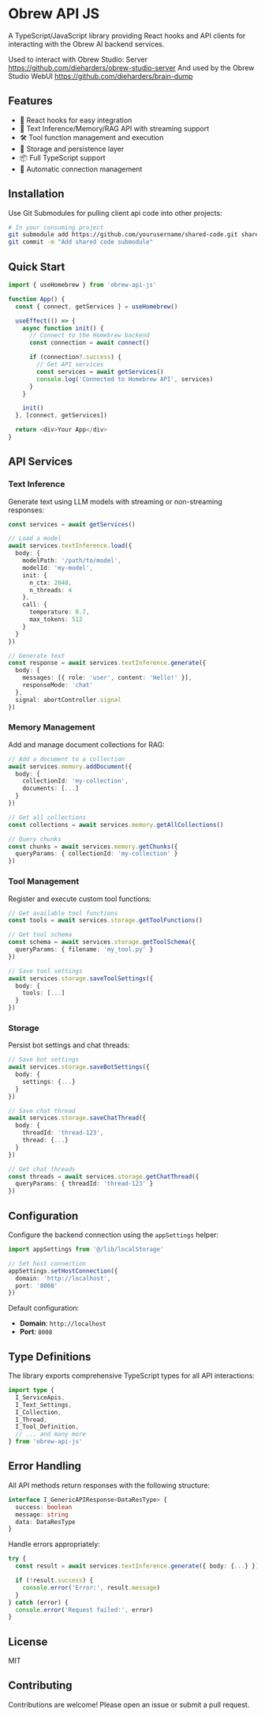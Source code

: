 # Obrew API JS

A TypeScript/JavaScript library providing React hooks and API clients for interacting with the Obrew AI backend services.

Used to interact with Obrew Studio: Server https://github.com/dieharders/obrew-studio-server
And used by the Obrew Studio WebUI https://github.com/dieharders/brain-dump

## Features

- 🎣 React hooks for easy integration
- 🤖 Text Inference/Memory/RAG API with streaming support
- 🛠️ Tool function management and execution
- 💾 Storage and persistence layer
- 📦 Full TypeScript support
- 🔄 Automatic connection management

## Installation

Use Git Submodules for pulling client api code into other projects:

```bash
# In your consuming project
git submodule add https://github.com/yourusername/shared-code.git shared-code
git commit -m "Add shared code submodule"
```

## Quick Start

```typescript
import { useHomebrew } from 'obrew-api-js'

function App() {
  const { connect, getServices } = useHomebrew()

  useEffect(() => {
    async function init() {
      // Connect to the Homebrew backend
      const connection = await connect()

      if (connection?.success) {
        // Get API services
        const services = await getServices()
        console.log('Connected to Homebrew API', services)
      }
    }

    init()
  }, [connect, getServices])

  return <div>Your App</div>
}
```

## API Services

### Text Inference

Generate text using LLM models with streaming or non-streaming responses:

```typescript
const services = await getServices()

// Load a model
await services.textInference.load({
  body: {
    modelPath: '/path/to/model',
    modelId: 'my-model',
    init: {
      n_ctx: 2048,
      n_threads: 4
    },
    call: {
      temperature: 0.7,
      max_tokens: 512
    }
  }
})

// Generate text
const response = await services.textInference.generate({
  body: {
    messages: [{ role: 'user', content: 'Hello!' }],
    responseMode: 'chat'
  },
  signal: abortController.signal
})
```

### Memory Management

Add and manage document collections for RAG:

```typescript
// Add a document to a collection
await services.memory.addDocument({
  body: {
    collectionId: 'my-collection',
    documents: [...]
  }
})

// Get all collections
const collections = await services.memory.getAllCollections()

// Query chunks
const chunks = await services.memory.getChunks({
  queryParams: { collectionId: 'my-collection' }
})
```

### Tool Management

Register and execute custom tool functions:

```typescript
// Get available tool functions
const tools = await services.storage.getToolFunctions()

// Get tool schema
const schema = await services.storage.getToolSchema({
  queryParams: { filename: 'my_tool.py' }
})

// Save tool settings
await services.storage.saveToolSettings({
  body: {
    tools: [...]
  }
})
```

### Storage

Persist bot settings and chat threads:

```typescript
// Save bot settings
await services.storage.saveBotSettings({
  body: {
    settings: {...}
  }
})

// Save chat thread
await services.storage.saveChatThread({
  body: {
    threadId: 'thread-123',
    thread: {...}
  }
})

// Get chat threads
const threads = await services.storage.getChatThread({
  queryParams: { threadId: 'thread-123' }
})
```

## Configuration

Configure the backend connection using the `appSettings` helper:

```typescript
import appSettings from '@/lib/localStorage'

// Set host connection
appSettings.setHostConnection({
  domain: 'http://localhost',
  port: '8008'
})
```

Default configuration:
- **Domain**: `http://localhost`
- **Port**: `8008`

## Type Definitions

The library exports comprehensive TypeScript types for all API interactions:

```typescript
import type {
  I_ServiceApis,
  I_Text_Settings,
  I_Collection,
  I_Thread,
  I_Tool_Definition,
  // ... and many more
} from 'obrew-api-js'
```

## Error Handling

All API methods return responses with the following structure:

```typescript
interface I_GenericAPIResponse<DataResType> {
  success: boolean
  message: string
  data: DataResType
}
```

Handle errors appropriately:

```typescript
try {
  const result = await services.textInference.generate({ body: {...} })

  if (!result.success) {
    console.error('Error:', result.message)
  }
} catch (error) {
  console.error('Request failed:', error)
}
```

## License

MIT

## Contributing

Contributions are welcome! Please open an issue or submit a pull request.
